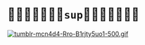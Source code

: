 # 🥑🍖🥑🍖🥑🍖🥑`sup`🍖🥑🍖🥑🍖🥑🍖

[![tumblr-mcn4d4-Rro-B1rjty5uo1-500.gif](https://i.postimg.cc/bYVrmczN/tumblr-mcn4d4-Rro-B1rjty5uo1-500.gif)](https://postimg.cc/Rqfv0Y6j)

